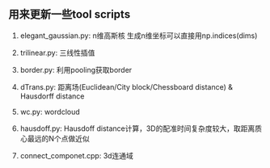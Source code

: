 ## 用来更新一些tool scripts

1. elegant_gaussian.py: n维高斯核
    生成n维坐标可以直接用np.indices(dims)

2. trilinear.py: 三线性插值

3. border.py: 利用pooling获取border

4. dTrans.py: 距离场(Euclidean/City block/Chessboard distance) & Hausdorff distance

5. wc.py: wordcloud

6. hausdoff.py: Hausdoff distance计算，3D的配准时间复杂度较大，取距离质心最远的N个点做近似

7. connect_componet.cpp: 3d连通域